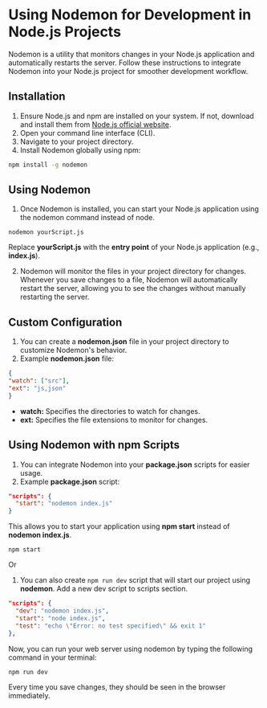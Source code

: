 # Using Nodemon for Development in Node.js Projects

Nodemon is a utility that monitors changes in your Node.js application and automatically restarts the server. Follow these instructions to integrate Nodemon into your Node.js project for smoother development workflow.

## Installation
1. Ensure Node.js and npm are installed on your system. If not, download and install them from [Node.js official website](https://nodejs.org/).
2. Open your command line interface (CLI).
3. Navigate to your project directory.
4. Install Nodemon globally using npm:

```sh
npm install -g nodemon
 ```

## Using Nodemon

1. Once Nodemon is installed, you can start your Node.js application using the nodemon command instead of node.


```shell
nodemon yourScript.js
```

Replace **yourScript.js** with the **entry point** of your Node.js application (e.g., **index.js**). 

2. Nodemon will monitor the files in your project directory for changes. Whenever you save changes to a file, Nodemon will automatically restart the server, allowing you to see the changes without manually restarting the server.

## Custom Configuration

1. You can create a **nodemon.json** file in your project directory to customize Nodemon's behavior.
2. Example **nodemon.json** file:


```json
{
"watch": ["src"],
"ext": "js,json"
}
```

- **watch:** Specifies the directories to watch for changes.
- **ext:** Specifies the file extensions to monitor for changes.

## Using Nodemon with npm Scripts

1. You can integrate Nodemon into your **package.json** scripts for easier usage.
2. Example **package.json** script:

```json
"scripts": {
  "start": "nodemon index.js"
}
```

This allows you to start your application using **npm start** instead of **nodemon index.js**.

```shell 
npm start
```

Or 

1. You can also create `npm run dev` script that will start our project using **nodemon**. Add a new dev script to scripts section.

```json
"scripts": {
  "dev": "nodemon index.js",
  "start": "node index.js",
  "test": "echo \"Error: no test specified\" && exit 1"
},
```

Now, you can run your web server using nodemon by typing the following command in your terminal:

```shell 
npm run dev
```

Every time you save changes, they should be seen in the browser immediately.